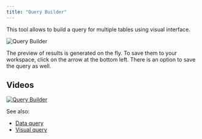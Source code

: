 ```yaml
---
title: "Query Builder"
---
```


This tool allows to build a query for multiple tables using visual interface.

![Query Builder](query-builder.png "Query Builder")

The preview of results is generated on the fly. To save them to your workspace, click on the arrow at the bottom left.
There is an option to save the query as well.

## Videos

[![Query Builder](../uploads/youtube/query_builder.png "Open on Youtube")](https://www.youtube.com/watch?v=dKrCk38A1m8\&t=1688s)

See also:

* [Data query](data-query.md)
* [Visual query](db-visual-query.md)
